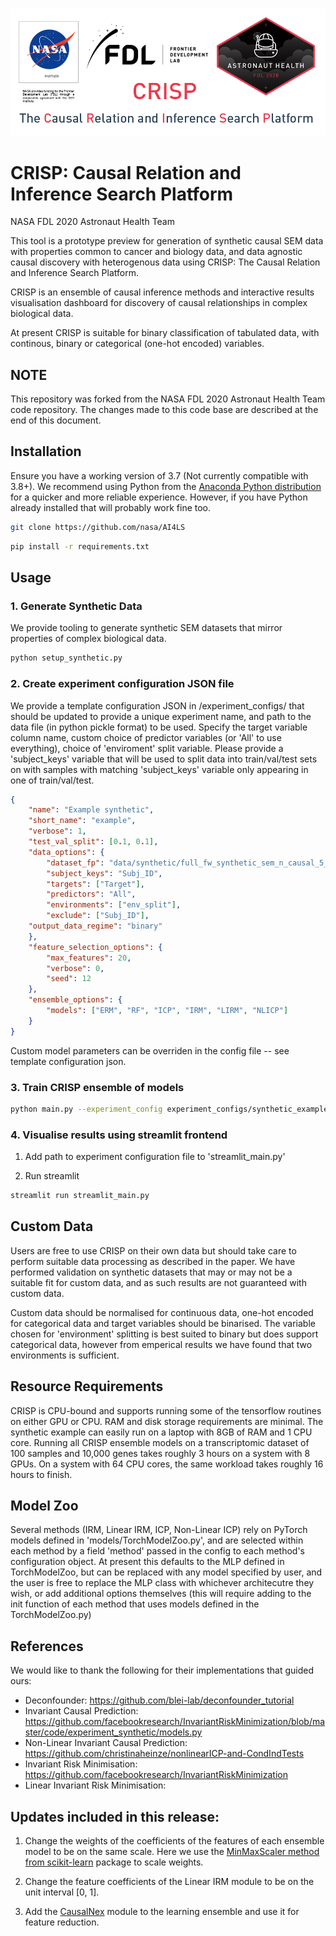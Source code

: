 <!-- PROJECT LOGO -->
<br />
<p align="center">
  <a href="https://gitlab.com/frontierdevelopmentlab/astronaut-health/crisp">
    <img src="streamlit_frontend/ah_streamlit_banner.png" alt="Logo">
  </a>
</p>

# CRISP: Causal Relation and Inference Search Platform

NASA FDL 2020 Astronaut Health Team 

This tool is a prototype preview for generation of synthetic causal SEM data with properties common to cancer and biology data, and data agnostic causal discovery with heterogenous data using CRISP: The Causal Relation and Inference Search Platform.

CRISP is an ensemble of causal inference methods and interactive results visualisation dashboard for discovery of causal relationships in complex biological data.

At present CRISP is suitable for binary classification of tabulated data, with continous, binary or categorical (one-hot encoded) variables.


## NOTE
This repository was forked from the NASA FDL 2020 Astronaut Health Team code repository.  The changes made to this code base are described at the end of this document.

## Installation

Ensure you have a working version of 3.7 (Not currently compatible with 3.8+). We recommend using Python from the [Anaconda Python distribution](https://www.continuum.io/downloads) for a quicker and more reliable experience. However, if you have Python already installed that will probably work fine too.

```sh
git clone https://github.com/nasa/AI4LS 
```
 
```sh
pip install -r requirements.txt
```

## Usage

### 1. Generate Synthetic Data

We provide tooling to generate synthetic SEM datasets that mirror properties of complex biological data.

```sh
python setup_synthetic.py
```

### 2. Create experiment configuration JSON file

We provide a template configuration JSON in /experiment_configs/ that should be updated to provide a unique experiment name, and path to the data file (in python pickle format) to be used. Specify the target variable column name, custom choice of predictor variables (or 'All' to use everything), choice of 'enviroment' split variable. Please provide a 'subject_keys' variable that will be used to split data into train/val/test sets on with samples with matching 'subject_keys' variable only appearing in one of train/val/test.

```json
{
    "name": "Example synthetic",
    "short_name": "example",
    "verbose": 1,
    "test_val_split": [0.1, 0.1],
    "data_options": {
        "dataset_fp": "data/synthetic/full_fw_synthetic_sem_n_causal_5_0.pickle",
        "subject_keys": "Subj_ID",
        "targets": ["Target"],
        "predictors": "All",
        "environments": ["env_split"],
        "exclude": ["Subj_ID"],
	"output_data_regime": "binary"
    },
    "feature_selection_options": {
        "max_features": 20,
        "verbose": 0,
        "seed": 12
    },
    "ensemble_options": {
        "models": ["ERM", "RF", "ICP", "IRM", "LIRM", "NLICP"]
    }
}
```

Custom model parameters can be overriden in the config file -- see template configuration json.

### 3. Train CRISP ensemble of models

```sh
python main.py --experiment_config experiment_configs/synthetic_example.json
```

### 4. Visualise results using streamlit frontend

1. Add path to experiment configuration file to 'streamlit_main.py'

2. Run streamlit

```sh
streamlit run streamlit_main.py
```


## Custom Data
Users are free to use CRISP on their own data but should take care to perform suitable data processing as described in the paper. We have performed validation on synthetic datasets that may or may not be a suitable fit for custom data, and as such results are not guaranteed with custom data.

Custom data should be normalised for continuous data, one-hot encoded for categorical data and target variables should be binarised. The variable chosen for 'environment' splitting is best suited to binary but does support categorical data, however from emperical results we have found that two environments is sufficient.

## Resource Requirements
CRISP is CPU-bound and supports running some of the tensorflow routines on either GPU or CPU.  RAM and disk storage requirements are minimal.  The synthetic example can easily run on a laptop with 8GB of RAM and 1 CPU core.  Running all CRISP ensemble models on a transcriptomic dataset of 100 samples and 10,000 genes takes roughly 3 hours on a system with 8 GPUs.  On a system with 64 CPU cores, the same workload takes roughly 16 hours to finish.

## Model Zoo
Several methods (IRM, Linear IRM, ICP, Non-Linear ICP) rely on PyTorch models defined in 'models/TorchModelZoo.py', and are selected within each method by a field 'method' passed in the config to each method's configuration object. At present this defaults to the MLP defined in TorchModelZoo, but can be replaced with any model specified by user, and the user is free to replace the MLP class with whichever architecutre they wish, or add additional options themselves (this will require adding to the init function of each method that uses models defined in the TorchModelZoo.py)

## References
We would like to thank the following for their implementations that guided ours:

- Deconfounder: https://github.com/blei-lab/deconfounder_tutorial 
- Invariant Causal Prediction: https://github.com/facebookresearch/InvariantRiskMinimization/blob/master/code/experiment_synthetic/models.py
- Non-Linear Invariant Causal Prediction: https://github.com/christinaheinze/nonlinearICP-and-CondIndTests
- Invariant Risk Minimisation: https://github.com/facebookresearch/InvariantRiskMinimization
- Linear Invariant Risk Minimisation:


## Updates included in this release:
1. Change the weights of the coefficients of the features of each ensemble model to be on the same scale.  Here we use the [MinMaxScaler method from scikit-learn](https://scikit-learn.org/stable/modules/generated/sklearn.preprocessing.MinMaxScaler.html) package to scale weights. 

2. Change the feature coefficients of the Linear IRM module to be on the unit interval [0, 1].

3. Add the [CausalNex](https://causalnex.readthedocs.io/en/latest/) module to the learning ensemble and use it for feature reduction.

